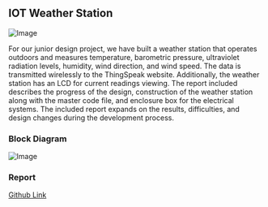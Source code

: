 ## IOT Weather Station
![Image](https://i.imgur.com/KaGdHNj.png)

For our junior design project, we have built a weather station that operates outdoors and measures temperature, barometric pressure, ultraviolet radiation levels, humidity, wind direction, and wind speed. The data is transmitted wirelessly to the ThingSpeak website. Additionally, the weather station has an LCD for current readings viewing. The report included describes the progress of the design, construction of the weather station along with the master code file, and enclosure box for the electrical systems. The included report expands on the results, difficulties, and design changes during the development process.

### Block Diagram
![Image](https://i.imgur.com/ZoP3bYc.png)

### Report
[Github Link](https://github.com/javier2828/weatherStation/blob/master/Weather%20Station%20Final%20Report.pdf)
